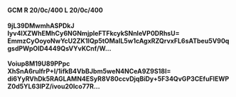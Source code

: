 #### GCM R 20/0c/400 L 20/0c/400
**9jL39DMwmhASPDkJ**<br/>**Iyv4lXZWhEMhCy6NGNmjpleFTFkcykSNnleVP0DRhsU=**<br/>**EmmzCyOoyoNwYcU2ZK1IQp5tOMaIL5w1cAgxRZQrvxFL6sATbeu5V90qgsdPWpOID4449QsVYvKCnf/W...**<br/><br/>
**Voiup8M19U89PPpc**<br/>**XhSnA6rulfrP+I/1ifkB4VbBJbm5weN4NCeA9Z9S18I=**<br/>**di6YyRVhDk5RAGLAMN4ESyR8V80ccvDjqBiDy+5F34QvGP3CEfuFlEWPZ0d5YL63lPZ/ivou20Ico77R...**